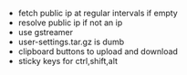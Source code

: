 -   fetch public ip at regular intervals if empty
-   resolve public ip if not an ip
-   use gstreamer
-   user-settings.tar.gz is dumb
-   clipboard buttons to upload and download
-   sticky keys for ctrl,shift,alt
